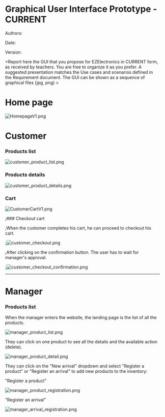 # Graphical User Interface Prototype - CURRENT

Authors:

Date:

Version:

\<Report here the GUI that you propose for EZElectronics in CURRENT form, as received by teachers. You are free to organize it as you prefer. A suggested presentation matches the Use cases and scenarios defined in the Requirement document. The GUI can be shown as a sequence of graphical files (jpg, png) >

# Home page


![HomepageV1.png](./requirement_documents/v1/HomepageV1.png)
# Customer 

### Products list 

![customer_product_list.png](./requirement_documents/v1/customer_product_list.png)

### Products details

![customer_product_details.png](./requirement_documents/v1/customer_product_details.png)

### Cart
![CustomerCartV1.png](requirement_documents/v1/CustomerCartV1.png)

;### Checkout cart 

;When the customer completes his cart, he can proceed to checkout his cart.

;![customer_checkout.png](./requirement_documents/v1/customer_checkout.png)

;After clicking on the confirmation button. The user has to wait for manager's approval.

;![customer_checkout_confirmation.png](./requirement_documents/v1/customer_checkout_confirmation.png)



--- 
# Manager 

### Products list 

When the manager enters the website, the landing page is the list of all the products.

![manager_product_list.png](./requirement_documents/v1/manager_product_list.png)

They can click on one product to see all the details and the available action (delete).

![manager_product_detail.png](./requirement_documents/v1/manager_product_detail.png)

They can click on the "New arrival" dropdown and select "Register a product" or "Register an arrival" 
to add new products to the inventory:

"Register a product"

![manager_product_registration.png](./requirement_documents/v1/product_registration.png)

"Register an arrival"

![manager_arrival_registration.png](./requirement_documents/v1/arrival_registration.png)

